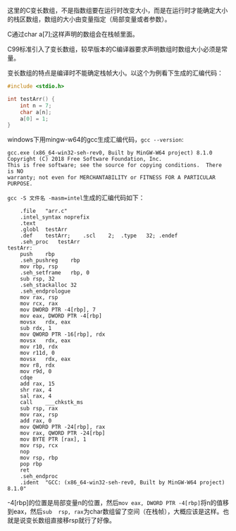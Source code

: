 这里的C变长数组，不是指数组要在运行时改变大小，而是在运行时才能确定大小的栈区数组，数组的大小由变量指定（局部变量或者参数）。

C通过char a[7];这样声明的数组会在栈帧里面。

C99标准引入了变长数组，较早版本的C编译器要求声明数组时数组大小必须是常量。

变长数组的特点是编译时不能确定栈帧大小。以这个为例看下生成的汇编代码：
```C
#include <stdio.h>

int testArr() {
    int n = 7;
    char a[n];
    a[0] = 1;
}
```
windows下用mingw-w64的gcc生成汇编代码，`gcc --version`:
```
gcc.exe (x86_64-win32-seh-rev0, Built by MinGW-W64 project) 8.1.0
Copyright (C) 2018 Free Software Foundation, Inc.
This is free software; see the source for copying conditions.  There is NO
warranty; not even for MERCHANTABILITY or FITNESS FOR A PARTICULAR PURPOSE.
```
`gcc -S 文件名 -masm=intel`生成的汇编代码如下：
```x86asm
	.file	"arr.c"
	.intel_syntax noprefix
	.text
	.globl	testArr
	.def	testArr;	.scl	2;	.type	32;	.endef
	.seh_proc	testArr
testArr:
	push	rbp
	.seh_pushreg	rbp
	mov	rbp, rsp
	.seh_setframe	rbp, 0
	sub	rsp, 32
	.seh_stackalloc	32
	.seh_endprologue
	mov	rax, rsp
	mov	rcx, rax
	mov	DWORD PTR -4[rbp], 7
	mov	eax, DWORD PTR -4[rbp]
	movsx	rdx, eax
	sub	rdx, 1
	mov	QWORD PTR -16[rbp], rdx
	movsx	rdx, eax
	mov	r10, rdx
	mov	r11d, 0
	movsx	rdx, eax
	mov	r8, rdx
	mov	r9d, 0
	cdqe
	add	rax, 15
	shr	rax, 4
	sal	rax, 4
	call	___chkstk_ms
	sub	rsp, rax
	mov	rax, rsp
	add	rax, 0
	mov	QWORD PTR -24[rbp], rax
	mov	rax, QWORD PTR -24[rbp]
	mov	BYTE PTR [rax], 1
	mov	rsp, rcx
	nop
	mov	rsp, rbp
	pop	rbp
	ret
	.seh_endproc
	.ident	"GCC: (x86_64-win32-seh-rev0, Built by MinGW-W64 project) 8.1.0"

```
-4[rbp]的位置是局部变量n的位置，然后`mov eax, DWORD PTR -4[rbp]`将n的值移到eax，然后`sub	rsp, rax`为char数组留了空间（在栈帧），大概应该是这样。也就是说变长数组直接移rsp就行了好像。